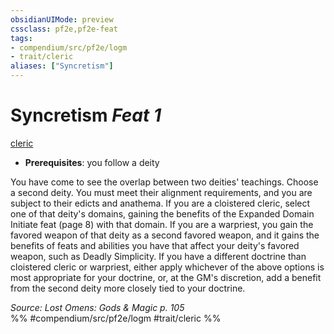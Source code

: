 ```yaml
---
obsidianUIMode: preview
cssclass: pf2e,pf2e-feat
tags:
- compendium/src/pf2e/logm
- trait/cleric
aliases: ["Syncretism"]
---
```

# Syncretism  *Feat 1*  
[cleric](../../rules/traits/cleric.md)  

- **Prerequisites**: you follow a deity

You have come to see the overlap between two deities' teachings. Choose a second deity. You must meet their alignment requirements, and you are subject to their edicts and anathema. If you are a cloistered cleric, select one of that deity's domains, gaining the benefits of the Expanded Domain Initiate feat (page 8) with that domain. If you are a warpriest, you gain the favored weapon of that deity as a second favored weapon, and it gains the benefits of feats and abilities you have that affect your deity's favored weapon, such as Deadly Simplicity. If you have a different doctrine than cloistered cleric or warpriest, either apply whichever of the above options is most appropriate for your doctrine, or, at the GM's discretion, add a benefit from the second deity more closely tied to your doctrine.

*Source: Lost Omens: Gods & Magic p. 105*  
%% #compendium/src/pf2e/logm #trait/cleric %%